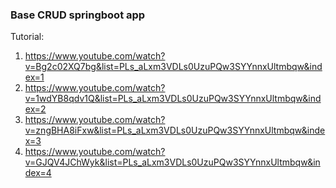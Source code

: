 ### Base CRUD springboot app

Tutorial:
1. https://www.youtube.com/watch?v=Bg2c02XQ7bg&list=PLs_aLxm3VDLs0UzuPQw3SYYnnxUltmbqw&index=1
2. https://www.youtube.com/watch?v=1wdYB8qdv1Q&list=PLs_aLxm3VDLs0UzuPQw3SYYnnxUltmbqw&index=2
3. https://www.youtube.com/watch?v=zngBHA8iFxw&list=PLs_aLxm3VDLs0UzuPQw3SYYnnxUltmbqw&index=3
4. https://www.youtube.com/watch?v=GJQV4JChWyk&list=PLs_aLxm3VDLs0UzuPQw3SYYnnxUltmbqw&index=4


